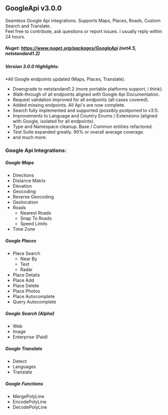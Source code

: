 ## GoogleApi v3.0.0
Seamless Google Api integrations.
Supports Maps, Places, Roads, Custom Search and Translate.  
Feel free to contribute, ask questions or report issues. I usually reply within 24 hours.

##### Nuget: https://www.nuget.org/packages/GoogleApi (net4.5, netstandard1.2)

##### Version 3.0.0 Highlights: 
*All Google endpoints updated (Maps, Places, Translate).
* Downgrade to netstandard1.2 (more portable platforms support, i think).
* Walk-through of all endpoints aligned with Google Api Documentation.
* Request validation improved for all endpoints (all cases covered).
* Added missing endpoints. All Api's are now complete.
* Search fully implemented and supported (possibly postponed to v3.1).
* Improvements to Language and Country Enums / Extensions (aligned with Google, isolated for all endpoints).
* Type and Namespace cleanup. Base / Common entities refactored.
* Test Suite expanded greatly. 90% or overall average coverage.
* and much more.


### Google Api Integrations:
##### Google Maps
  * Directions
  * Distance Matrix
  * Elevation
  * Geocoding
  * Reverse Geocoding
  * Geolocation
  * Roads
    * Nearest Roads
    * Snap To Roads
    * Speed Limits
  * Time Zone

##### Google Places
  * Place Search
    * Near By
	* Text
	* Radar
  * Place Details
  * Place Add
  * Place Delete
  * Place Photos
  * Place Autocomplete
  * Query Autocomplete

##### Google Search (*Alpha*)
  * Web
  * Image
  * Enterprise (Paid)

##### Google Translate
  * Detect
  * Languages
  * Translate

##### Google Functions
  * MergePolyLine
  * EncodePolyLine
  * DecodePolyLine
